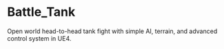 # Battle_Tank
Open world head-to-head tank fight with simple AI, terrain, and advanced control system in UE4.
